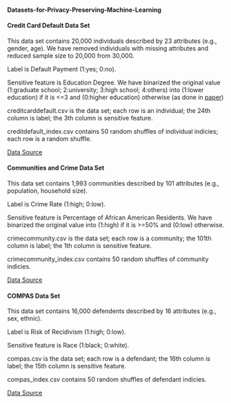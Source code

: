 
#### Datasets-for-Privacy-Preserving-Machine-Learning 

#### Credit Card Default Data Set

This data set contains 20,000 individuals described by 23 attributes (e.g., gender, age). We have removed individuals with missing attributes and reduced sample size to 20,000 from 30,000.

Label is Default Payment (1:yes; 0:no).

Sensitive feature is Education Degree. We have binarized the original value (1:graduate school; 2:university; 3:high school; 4:others) into (1:lower education) if it is <=3 and (0:higher education) otherwise (as done in [paper](http://papers.nips.cc/paper/8294-the-price-of-fair-pca-one-extra-dimension.pdf))

creditcarddefault.csv is the data set; each row is an individual; the 24th column is label; the 3th column is sensitive feature.

creditdefault_index.csv contains 50 random shuffles of individual indicies; each row is a random shuffle. 

 [Data Source](https://archive.ics.uci.edu/ml/datasets/default+of+credit+card+clients)

#### Communities and Crime Data Set

This data set contains 1,993 communities described by 101 attributes (e.g., population, household size).

Label is Crime Rate (1:high; 0:low).

Sensitive feature is Percentage of African American Residents. We have binarized the original value into (1:high) if it is >=50% and (0:low) otherwise.

crimecommunity.csv is the data set; each row is a community; the 101th column is label; the 1th column is sensitive feature.

crimecommunity_index.csv contains 50 random shuffles of community indicies.

[Data Source](http://archive.ics.uci.edu/ml/datasets/communities+and+crime)

#### COMPAS Data Set

This data set contains 16,000 defendents described by 16 attributes (e.g., sex, ethnic).

Label is Risk of Recidivism (1:high; 0:low).

Sensitive feature is Race (1:black; 0:white).

compas.csv is the data set; each row is a defendant; the 16th column is label; the 15th column is sensitive feature.

compas_index.csv contains 50 random shuffles of defendant indicies.

[Data Source](https://www.kaggle.com/danofer/compass)
